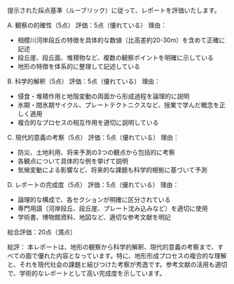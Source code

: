 提示された採点基準（ルーブリック）に従って、レポートを評価いたします。

A. 観察の的確性（5点）
評価：5点（優れている）
理由：
- 相模川河岸段丘の特徴を具体的な数値（比高差約20-30m）を含めて正確に記述
- 段丘崖、段丘面、堆積物など、複数の観察ポイントを明確に示している
- 地形の特徴を体系的に整理して記述している

B. 科学的解釈（5点）
評価：5点（優れている）
理由：
- 侵食・堆積作用と地殻変動の両面から形成過程を論理的に説明
- 氷期・間氷期サイクル、プレートテクトニクスなど、授業で学んだ概念を正しく適用
- 複合的なプロセスの相互作用を適切に説明している

C. 現代的意義の考察（5点）
評価：5点（優れている）
理由：
- 防災、土地利用、将来予測の3つの観点から包括的に考察
- 各観点について具体的な例を挙げて説明
- 気候変動による影響など、将来的な課題も科学的根拠に基づいて予測

D. レポートの完成度（5点）
評価：5点（優れている）
理由：
- 論理的な構成で、各セクションが明確に区分されている
- 専門用語（河岸段丘、段丘崖、プレート沈み込みなど）を適切に使用
- 学術書、博物館資料、地図など、適切な参考文献を明記

総合評価：20点（満点）

総評：
本レポートは、地形の観察から科学的解釈、現代的意義の考察まで、すべての面で優れた内容となっています。特に、地形形成プロセスの複合的な理解と、それを現代社会の課題と結びつけた考察が秀逸です。参考文献の活用も適切で、学術的なレポートとして高い完成度を示しています。